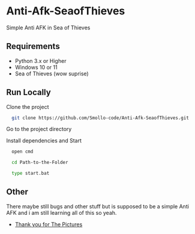 
# Anti-Afk-SeaofThieves
Simple Anti AFK in Sea of Thieves

## Requirements
* Python 3.x or Higher
* Windows 10 or 11
* Sea of Thieves (wow suprise)

## Run Locally
Clone the project

```bash
  git clone https://github.com/Smollo-code/Anti-Afk-SeaofThieves.git
```

Go to the project directory

Install dependencies and Start

```bash
  open cmd
```

```bash
  cd Path-to-the-Folder
```

```bash
  type start.bat
```

## Other
There maybe still bugs and other stuff but is supposed to be a simple Anti AFK and i am still learning all of this so yeah.

- [Thank you for The Pictures](https://github.com/Lupus-Halfpelt)